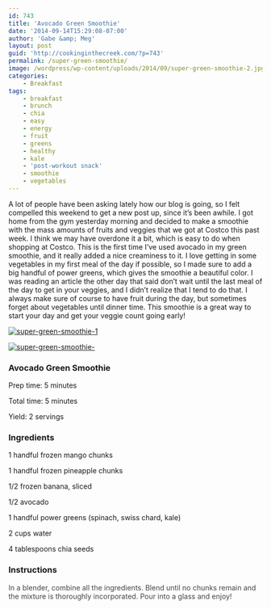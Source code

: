 ```yaml
---
id: 743
title: 'Avocado Green Smoothie'
date: '2014-09-14T15:29:08-07:00'
author: 'Gabe &amp; Meg'
layout: post
guid: 'http://cookinginthecreek.com/?p=743'
permalink: /super-green-smoothie/
image: /wordpress/wp-content/uploads/2014/09/super-green-smoothie-2.jpg
categories:
    - Breakfast
tags:
    - breakfast
    - brunch
    - chia
    - easy
    - energy
    - fruit
    - greens
    - healthy
    - kale
    - 'post-workout snack'
    - smoothie
    - vegetables
---
```


A lot of people have been asking lately how our blog is going, so I felt compelled this weekend to get a new post up, since it’s been awhile. I got home from the gym yesterday morning and decided to make a smoothie with the mass amounts of fruits and veggies that we got at Costco this past week. I think we may have overdone it a bit, which is easy to do when shopping at Costco. This is the first time I’ve used avocado in my green smoothie, and it really added a nice creaminess to it. I love getting in some vegetables in my first meal of the day if possible, so I made sure to add a big handful of power greens, which gives the smoothie a beautiful color. I was reading an article the other day that said don’t wait until the last meal of the day to get in your veggies, and I didn’t realize that I tend to do that. I always make sure of course to have fruit during the day, but sometimes forget about vegetables until dinner time. This smoothie is a great way to start your day and get your veggie count going early!

[![super-green-smoothie-1](http://cookinginthecreek.com/wordpress/wp-content/uploads/2014/09/super-green-smoothie-1-681x1024.jpg)](http://cookinginthecreek.com/wordpress/wp-content/uploads/2014/09/super-green-smoothie-1.jpg)

[![super-green-smoothie-](http://cookinginthecreek.com/wordpress/wp-content/uploads/2014/09/super-green-smoothie-2-1024x681.jpg)](http://cookinginthecreek.com/wordpress/wp-content/uploads/2014/09/super-green-smoothie-2.jpg)

### Avocado Green Smoothie

Prep time: 5 minutes

Total time: 5 minutes

Yield: 2 servings

### Ingredients

1 handful frozen mango chunks

1 handful frozen pineapple chunks

1/2 frozen banana, sliced

1/2 avocado

1 handful power greens (spinach, swiss chard, kale)

2 cups water

4 tablespoons chia seeds

### Instructions

<span style="color: #444444;">In a blender, combine all the ingredients. Blend until no chunks remain and the mixture is thoroughly incorporated. Pour into a glass and enjoy!</span>